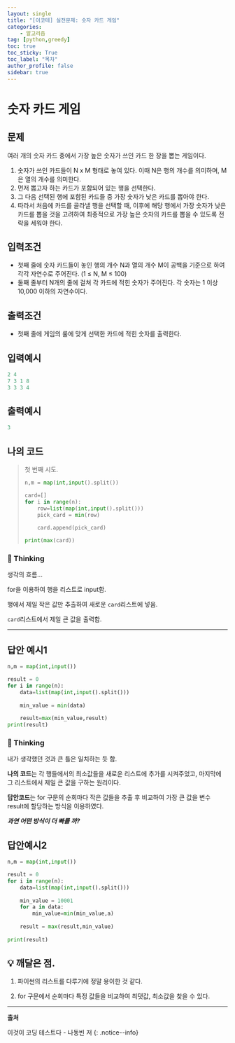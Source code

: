 ```yaml
---
layout: single
title: "[이코테] 실전문제: 숫자 카드 게임"
categories: 
    - 알고리즘
tag: [python,greedy]
toc: true
toc_sticky: True
toc_label: "목차"
author_profile: false
sidebar: true
---
```


# 숫자 카드 게임

## 문제
여러 개의 숫자 카드 중에서 가장 높은 숫자가 쓰인 카드 한 장을 뽑는 게임이다.

1. 숫자가 쓰인 카드들이 N x M 형태로 놓여 있다. 이때 N은 행의 개수를 의미하며, M은 열의 개수를 의미한다.
2. 먼저 뽑고자 하는 카드가 포함되어 있는 행을 선택한다.
3. 그 다음 선택된 행에 포함된 카드들 중 가장 숫자가 낮은 카드를 뽑아야 한다.
4. 따라서 처음에 카드를 골라낼 행을 선택할 때, 이후에 해당 행에서 가장 숫자가 낮은 카드를 뽑을 것을 고려하여 최종적으로 가장 높은 숫자의 카드를 뽑을 수 있도록 전략을 세워야 한다.



## 입력조건

* 첫째 줄에 숫자 카드들이 놓인 행의 개수 N과 열의 개수 M이 공백을 기준으로 하여 각각 자연수로 주어진다. (1 ≤ N, M ≤ 100)
* 둘째 줄부터 N개의 줄에 걸쳐 각 카드에 적힌 숫자가 주어진다. 각 숫자는 1 이상 10,000 이하의 자연수이다.



## 출력조건

* 첫째 줄에 게임의 룰에 맞게 선택한 카드에 적힌 숫자를 출력한다.



## 입력예시

```python
2 4
7 3 1 8
3 3 3 4
```

## 출력예시

```python
3
```



## 나의 코드

> 첫 번째 시도.
>
> ```python
> n,m = map(int,input().split())
> 
> card=[]
> for i in range(n):
>     row=list(map(int,input().split()))
>     pick_card = min(row)
>     
>     card.append(pick_card)
> 
> print(max(card))
> ```

### 🌝 Thinking

생각의 흐름...

for을 이용하여 행을 리스트로 input함.

행에서 제일 작은 값만 추출하여 새로운 `card`리스트에 넣음.

`card`리스트에서 제일 큰 값을 출력함.

---

## 답안 예시1

```python
n,m = map(int,input())

result = 0
for i in range(n):
    data=list(map(int,input().split()))
    
    min_value = min(data)
    
    result=max(min_value,result)
print(result)
```

### 🌝 Thinking

내가 생각했던 것과 큰 틀은 일치하는 듯 함.

**나의 코드**는 각 행들에서의 최소값들을 새로운 리스트에 추가를 시켜주었고, 마지막에 그 리스트에서 제일 큰 값을 구하는 원리이다.

**답안코드**는 for 구문의 순회마다 작은 값들을 추출 후 비교하여 가장 큰 값을 변수 result에 할당하는 방식을 이용하였다.



***과연 어떤 방식이 더 빠를 까?***



## 답안예시2

```python
n,m = map(int,input())

result = 0
for i in range(n):
    data=list(map(int,input().split()))
    
    min_value = 10001
    for a in data:
        min_value=min(min_value,a)
    
    result = max(result,min_value)
    
print(result)
```



## 💡 깨달은 점.

1.  파이썬의 리스트를 다루기에 정말 용이한 것 같다.

2.  for 구문에서 순회마다 특정 값들을 비교하여 최댓값, 최소값을 찾을 수 있다.


---
**출처**

이것이 코딩 테스트다 - 나동빈 저
{: .notice--info} 
